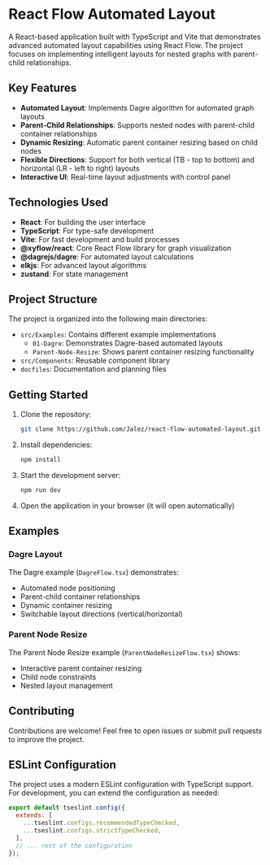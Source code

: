 # React Flow Automated Layout

A React-based application built with TypeScript and Vite that demonstrates advanced automated layout capabilities using React Flow. The project focuses on implementing intelligent layouts for nested graphs with parent-child relationships.

## Key Features

- **Automated Layout**: Implements Dagre algorithm for automated graph layouts
- **Parent-Child Relationships**: Supports nested nodes with parent-child container relationships
- **Dynamic Resizing**: Automatic parent container resizing based on child nodes
- **Flexible Directions**: Support for both vertical (TB - top to bottom) and horizontal (LR - left to right) layouts
- **Interactive UI**: Real-time layout adjustments with control panel

## Technologies Used

- **React**: For building the user interface
- **TypeScript**: For type-safe development
- **Vite**: For fast development and build processes
- **@xyflow/react**: Core React Flow library for graph visualization
- **@dagrejs/dagre**: For automated layout calculations
- **elkjs**: For advanced layout algorithms
- **zustand**: For state management

## Project Structure

The project is organized into the following main directories:

- `src/Examples`: Contains different example implementations
  - `01-Dagre`: Demonstrates Dagre-based automated layouts
  - `Parent-Node-Resize`: Shows parent container resizing functionality
- `src/Components`: Reusable component library
- `docfiles`: Documentation and planning files

## Getting Started

1. Clone the repository:

   ```bash
   git clone https://github.com/Jalez/react-flow-automated-layout.git
   ```

2. Install dependencies:

   ```bash
   npm install
   ```

3. Start the development server:

   ```bash
   npm run dev
   ```

4. Open the application in your browser (it will open automatically)

## Examples

### Dagre Layout

The Dagre example (`DagreFlow.tsx`) demonstrates:
- Automated node positioning
- Parent-child container relationships
- Dynamic container resizing
- Switchable layout directions (vertical/horizontal)

### Parent Node Resize

The Parent Node Resize example (`ParentNodeResizeFlow.tsx`) shows:
- Interactive parent container resizing
- Child node constraints
- Nested layout management

## Contributing

Contributions are welcome! Feel free to open issues or submit pull requests to improve the project.

## ESLint Configuration

The project uses a modern ESLint configuration with TypeScript support. For development, you can extend the configuration as needed:

```js
export default tseslint.config({
  extends: [
    ...tseslint.configs.recommendedTypeChecked,
    ...tseslint.configs.strictTypeChecked,
  ],
  // ... rest of the configuration
});
```
